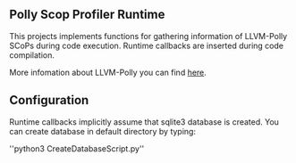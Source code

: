 ## Polly Scop Profiler Runtime

This projects implements functions for gathering information of LLVM-Polly SCoPs during code execution. Runtime callbacks are inserted during code compilation.

More infomation about LLVM-Polly you can find [here](https://polly.llvm.org/).

## Configuration

Runtime callbacks implicitly assume that sqlite3 database is created. You can create database in default directory by typing:

''python3 CreateDatabaseScript.py''
